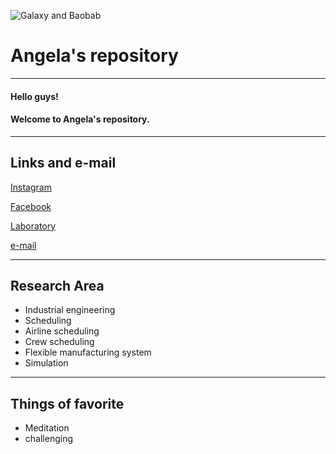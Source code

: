 ![Galaxy and Baobab](https://img1.daumcdn.net/thumb/R720x0.q80/?scode=mtistory&fname=http%3A%2F%2Fcfile5.uf.tistory.com%2Fimage%2F2337D83758E8F3E933733C)
# Angela's repository 
---
#### Hello guys!
#### Welcome to Angela's repository.
---
## Links and e-mail
[Instagram](https://www.instagram.com/haneol_choi/)

[Facebook](https://www.facebook.com/haneol.choi.3)

[Laboratory](http://pli.hanyang.ac.kr)

[e-mail](chu1004a@gmail.com)

---

## Research Area
- Industrial engineering
- Scheduling
- Airline scheduling
- Crew scheduling
- Flexible manufacturing system
- Simulation

---
## Things of favorite
- Meditation 
- challenging
